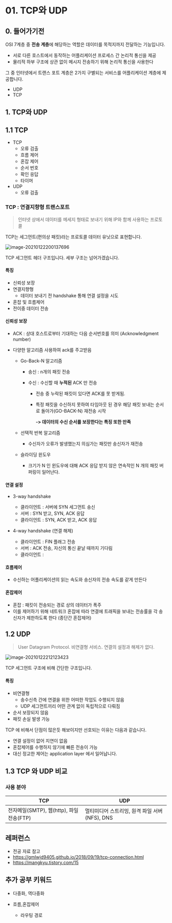 # 01. TCP와 UDP



## 0. 들어가기전 

OSI 7계층 중 **전송 계층**에 해당하는 역할은 데이터를 목적지까지 전달하는 기능입니다. 

- 서로 다른 호스트에서 동작하는 어플리케이션 프로세스 간 논리적 통신을 제공
- 물리적 하부 구조에 상관 없이 메시지 전송하기 위해 논리적 통신을 사용한다



그 중 인터넷에서 트랜스 포트 계층은
2가지 구별되는 서비스를 어플리케이션 계층에 제공합니다.

- UDP
- TCP





## 1. TCP와 UDP



## 1.1 TCP



- TCP
  - 오류 검출
  - 흐름 제어
  - 혼잡 제어
  - 순서 번호
  - 확인 응답
  - 타이머
- UDP
  - 오류 검출



### TCP : 연결지향형 트랜스포트

>  인터넷 상에서 데이터를 메세지 형태로 보내기 위해 IP와 함께 사용하는 프로토콜

TCP는 세그먼트(편의상 패킷)라는 프로토콜 데이터 유닛으로 표현합니다.

![image-20210122200137696](/Users/chulheelee/Repository/CS_STUDY/chulhee/assets/01_tcp_segment.png)

TCP 세그먼트 헤더 구조입니다. 세부 구조는 넘어가겠습니다. 



#### 특징

- 신뢰성 보장
- 연결지향형
  - 데이터 보내기 전 handshake 통해 연결 설정을 시도
- 혼잡 및 흐름제어
- 전이중 데이터 전송



#### 신뢰성 보장

- ACK : 상대 호스트로부터 기대하는 다음 순서번호를 의미 (Acknowledgment number)

- 다양한 알고리즘 사용하여 ack를 주고받음

  - Go-Back-N 알고리즘

    - 송신 : n개의 패킷 전송

    - 수신 : 수신할 때 **누적된** ACK 만 전송

      - 전송 중 누락된 패킷이 있다면 ACK를 못 받게됨. 

      - 특정 패킷을 수신하지 못하여 타임아웃 된 경우 해당 패킷 보내는 순서로 돌아가(GO-BACK-N) 재전송 시작

        **-> 데이터의 수신 순서를 보장한다는 특징 또한 만족**

  - 선택적 반복 알고리즘

    - 수신자가 오류가 발생했는지 의심가는 패킷만 송신자가 재전송

  - 슬라이딩 윈도우

    - 크기가 N 인 윈도우에 대해 ACK 응답 받지 않은 연속적인 N 개의 패킷 버퍼링이 일어난다.



#### 연결 설정

- 3-way handshake
  - 클라이언트 : 서버에 SYN 세그먼트 송신
  - 서버 : SYN 받고, SYN, ACK 응답
  - 클라이언트 : SYN, ACK 받고, ACK 응답

- 4-way handshake (연결 해제)

  - 클라이언트 : FIN 플래그 전송
  - 서버 : ACK 전송, 자신의 통신 끝날 때까지 기다림
  - 클라이언트 : 

  

#### 흐름제어

- 수신하는 어플리케이션의 읽는 속도와 송신자의 전송 속도를 같게 만든다

#### 혼잡제어

- 혼잡 : 패킷이 전송되는 경로 상의 데이터가 폭주
- 이를 제어하기 위해 네트워크 혼잡에 따라 연결에 트래픽을 보내는 전송률을 각 송신자가 제한하도록 한다 (종단간 혼잡제어)





## 1.2 UDP

> User Datagram Protocol. 비연결형 서비스. 연결의 설정과 해제가 없다.

![image-20210122212123423](/Users/chulheelee/Repository/CS_STUDY/chulhee/assets/01_udp_segment.png)

TCP 세그먼트 구조에 비해 간단한 구조입니다.

#### 특징

- 비연결형
  - 송수신측 간에 연결을 위한 어떠한 작업도 수행되지 않음
  - UDP 세그먼트끼리 어떤 관계 없이 독립적으로 다뤄짐
- 순서 보장되지 않음
- 패킷 손실 발생 가능



TCP 에 비해서 단점이 많은듯 해보이지만 선호되는 이유는 다음과 같습니다.

- 연결 설정이 없어 지연이 없음
- 혼잡제어를 수행하지 않기에 빠른 전송이 가능
- 대신 정교한 제어는 application layer 에서 일어납니다.





## 1.3 TCP 와 UDP 비교



### 사용 분야

| TCP                                     | UDP                                           |
| --------------------------------------- | --------------------------------------------- |
| 전자메일(SMTP), 웹(http), 파일전송(FTP) | 멀티미디어 스트리밍, 원격 파일 서버(NFS), DNS |







## 레퍼런스

- 전공 자료 참고
- https://gmlwjd9405.github.io/2018/09/19/tcp-connection.html
- https://mangkyu.tistory.com/15







## 추가 공부 키워드

- 다중화, 역다중화

- 흐름,혼잡제어

  - 라우팅 경로

  

















